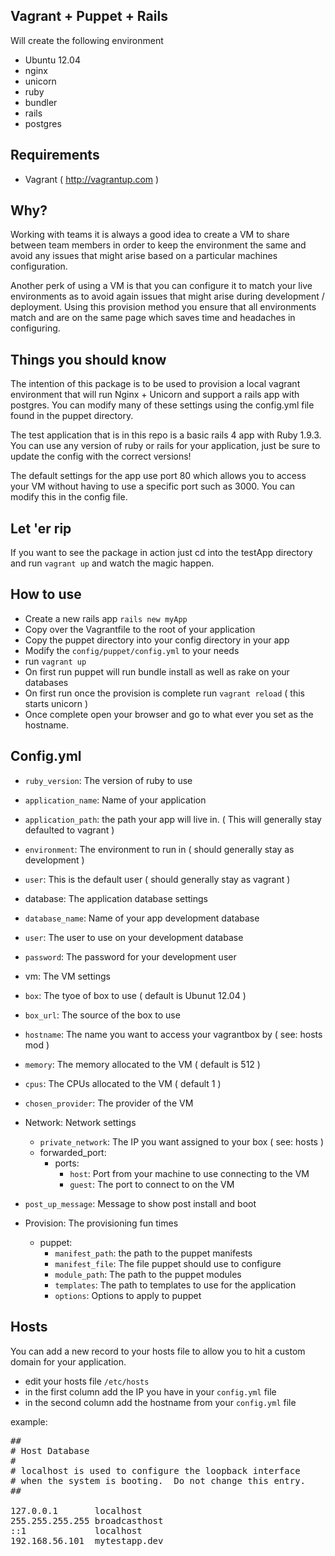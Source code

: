 ## Vagrant + Puppet + Rails
Will create the following environment
 - Ubuntu 12.04
 - nginx
 - unicorn
 - ruby
  - bundler
  - rails
 - postgres

## Requirements
 - Vagrant ( http://vagrantup.com )

## Why?
Working with teams it is always a good idea to create a VM to share between team members in order to keep the environment the same and avoid any issues that might arise based on a particular machines configuration.

Another perk of using a VM is that you can configure it to match your live environments as to avoid again issues that might arise during development / deployment. Using this provision method you ensure that all environments match and are on the same page which saves time and headaches in configuring.

## Things you should know
The intention of this package is to be used to provision a local vagrant environment that will run Nginx + Unicorn and support a rails app with postgres. You can modify many of these settings using the config.yml file found in the puppet directory.

The test application that is in this repo is a basic rails 4 app with Ruby 1.9.3. You can use any version of ruby or rails for your application, just be sure to update the config with the correct versions!

The default settings for the app use port 80 which allows you to access your VM without having to use a specific port such as 3000. You can modify this in the config file.

## Let 'er rip
If you want to see the package in action just cd into the testApp directory and run `vagrant up` and watch the magic happen.

## How to use
 - Create a new rails app `rails new myApp`
 - Copy over the Vagrantfile to the root of your application
 - Copy the puppet directory into your config directory in your app
 - Modify the `config/puppet/config.yml` to your needs
 - run `vagrant up`
 - On first run puppet will run bundle install as well as rake on your databases
 - On first run once the provision is complete run `vagrant reload` ( this starts unicorn )
 - Once complete open your browser and go to what ever you set as the hostname.

## Config.yml
 - `ruby_version`: The version of ruby to use
 - `application_name`: Name of your application
 - `application_path`: the path your app will live in. ( This will generally stay defaulted to vagrant )
 - `environment`: The environment to run in ( should generally stay as development )
 - `user`: This is the default user ( should generally stay as vagrant )

 - database: The application database settings
  - `database_name`: Name of your app development database
  - `user`: The user to use on your development database
  - `password`: The password for your development user

 - vm: The VM settings
  - `box`: The tyoe of box to use ( default is Ubunut 12.04 )
  - `box_url`: The source of the box to use 
  - `hostname`: The name you want to access your vagrantbox by ( see: hosts mod )
  - `memory`: The memory allocated to the VM ( default is 512 )
  - `cpus`: The CPUs allocated to the VM ( default 1 )
  - `chosen_provider`: The provider of the VM
  - Network: Network settings
    - `private_network`: The IP you want assigned to your box ( see: hosts )
    - forwarded_port:
      - ports:
        - `host`: Port from your machine to use connecting to the VM
        - `guest`: The port to connect to on the VM

  - `post_up_message`: Message to show post install and boot

  - Provision: The provisioning fun times
    - puppet:
      - `manifest_path`: the path to the puppet manifests
      - `manifest_file`: The file puppet should use to configure
      - `module_path`: The path to the puppet modules
      - `templates`: The path to templates to use for the application
      - `options`: Options to apply to puppet

## Hosts
You can add a new record to your hosts file to allow you to hit a custom domain for your application.

 - edit your hosts file `/etc/hosts`
 - in the first column add the IP you have in your `config.yml` file
 - in the second column add the hostname from your `config.yml` file

example:
<pre>
##
# Host Database
#
# localhost is used to configure the loopback interface
# when the system is booting.  Do not change this entry.
##

127.0.0.1       localhost
255.255.255.255 broadcasthost
::1             localhost
192.168.56.101  mytestapp.dev
</pre>